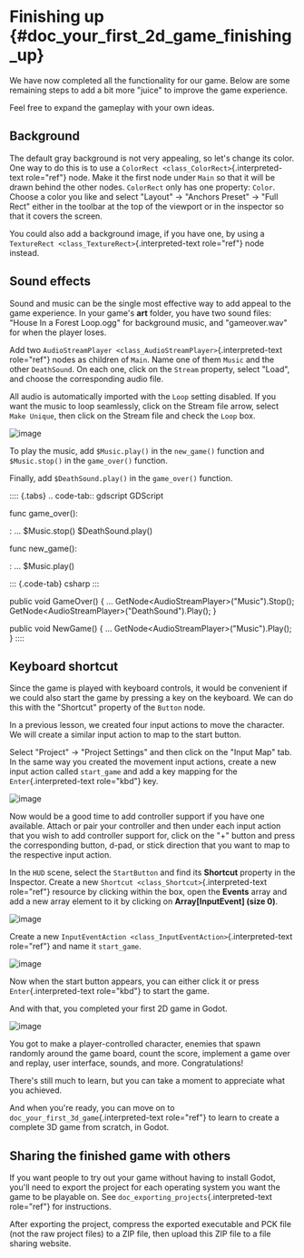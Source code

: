 # Finishing up {#doc_your_first_2d_game_finishing_up}

We have now completed all the functionality for our game. Below are some
remaining steps to add a bit more \"juice\" to improve the game
experience.

Feel free to expand the gameplay with your own ideas.

## Background

The default gray background is not very appealing, so let\'s change its
color. One way to do this is to use a
`ColorRect <class_ColorRect>`{.interpreted-text role="ref"} node. Make
it the first node under `Main` so that it will be drawn behind the other
nodes. `ColorRect` only has one property: `Color`. Choose a color you
like and select \"Layout\" -\> \"Anchors Preset\" -\> \"Full Rect\"
either in the toolbar at the top of the viewport or in the inspector so
that it covers the screen.

You could also add a background image, if you have one, by using a
`TextureRect <class_TextureRect>`{.interpreted-text role="ref"} node
instead.

## Sound effects

Sound and music can be the single most effective way to add appeal to
the game experience. In your game\'s **art** folder, you have two sound
files: \"House In a Forest Loop.ogg\" for background music, and
\"gameover.wav\" for when the player loses.

Add two `AudioStreamPlayer <class_AudioStreamPlayer>`{.interpreted-text
role="ref"} nodes as children of `Main`. Name one of them `Music` and
the other `DeathSound`. On each one, click on the `Stream` property,
select \"Load\", and choose the corresponding audio file.

All audio is automatically imported with the `Loop` setting disabled. If
you want the music to loop seamlessly, click on the Stream file arrow,
select `Make Unique`, then click on the Stream file and check the `Loop`
box.

![image](img/unique_resource_music.webp)

To play the music, add `$Music.play()` in the `new_game()` function and
`$Music.stop()` in the `game_over()` function.

Finally, add `$DeathSound.play()` in the `game_over()` function.

:::: {.tabs}
.. code-tab:: gdscript GDScript

func game_over():

:   \... \$Music.stop() \$DeathSound.play()

func new_game():

:   \... \$Music.play()

::: {.code-tab}
csharp
:::

public void GameOver() { \...
GetNode\<AudioStreamPlayer\>(\"Music\").Stop();
GetNode\<AudioStreamPlayer\>(\"DeathSound\").Play(); }

public void NewGame() { \...
GetNode\<AudioStreamPlayer\>(\"Music\").Play(); }
::::

## Keyboard shortcut

Since the game is played with keyboard controls, it would be convenient
if we could also start the game by pressing a key on the keyboard. We
can do this with the \"Shortcut\" property of the `Button` node.

In a previous lesson, we created four input actions to move the
character. We will create a similar input action to map to the start
button.

Select \"Project\" -\> \"Project Settings\" and then click on the
\"Input Map\" tab. In the same way you created the movement input
actions, create a new input action called `start_game` and add a key
mapping for the `Enter`{.interpreted-text role="kbd"} key.

![image](img/input-mapping-start_game.webp)

Now would be a good time to add controller support if you have one
available. Attach or pair your controller and then under each input
action that you wish to add controller support for, click on the \"+\"
button and press the corresponding button, d-pad, or stick direction
that you want to map to the respective input action.

In the `HUD` scene, select the `StartButton` and find its **Shortcut**
property in the Inspector. Create a new
`Shortcut <class_Shortcut>`{.interpreted-text role="ref"} resource by
clicking within the box, open the **Events** array and add a new array
element to it by clicking on **Array\[InputEvent\] (size 0)**.

![image](img/start_button_shortcut.webp)

Create a new
`InputEventAction <class_InputEventAction>`{.interpreted-text
role="ref"} and name it `start_game`.

![image](img/start_button_shortcut2.webp)

Now when the start button appears, you can either click it or press
`Enter`{.interpreted-text role="kbd"} to start the game.

And with that, you completed your first 2D game in Godot.

![image](img/dodge_preview.gif)

You got to make a player-controlled character, enemies that spawn
randomly around the game board, count the score, implement a game over
and replay, user interface, sounds, and more. Congratulations!

There\'s still much to learn, but you can take a moment to appreciate
what you achieved.

And when you\'re ready, you can move on to
`doc_your_first_3d_game`{.interpreted-text role="ref"} to learn to
create a complete 3D game from scratch, in Godot.

## Sharing the finished game with others

If you want people to try out your game without having to install Godot,
you\'ll need to export the project for each operating system you want
the game to be playable on. See
`doc_exporting_projects`{.interpreted-text role="ref"} for instructions.

After exporting the project, compress the exported executable and PCK
file (not the raw project files) to a ZIP file, then upload this ZIP
file to a file sharing website.
